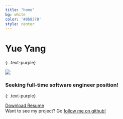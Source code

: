 ```yaml
---
title: "home"
bg: white
color: '#8b8378'
style: center
---
```



# Yue Yang
{: .text-purple}

<div class = "subtlecircle sectiondivider-big"> 
	    <img src="img/yueyang.png"/>
</div>    

### Seeking full-time software engineer position!
{: .text-purple}

<a href="https://yueyang0115.github.io/asset/yueyang_resume.pdf" download="resume.pdf" class="btn-rounded-white">Download Resume</a>  
Want to see my project? Go [follow me on github!](https://github.com/yueyang0115)
